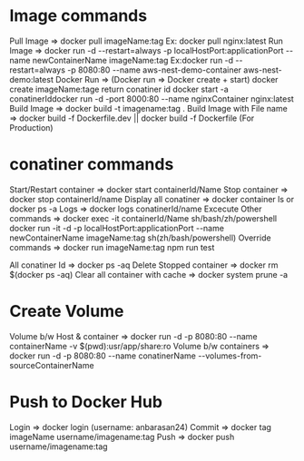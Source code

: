 # Image commands

Pull Image                 => docker pull imageName:tag Ex: docker pull nginx:latest
Run Image                  => docker run -d --restart=always -p localHostPort:applicationPort --name newContainerName imageName:tag
                              Ex:docker run -d --restart=always -p 8080:80 --name aws-nest-demo-container aws-nest-demo:latest
Docker Run                 => (Docker run => Docker create + start)
                              docker create imageName:tage return conatiner id 
                              docker start -a conatinerIddocker run -d -port 8000:80 --name nginxContainer nginx:latest
Build Image                => docker build -t imagename:tag .
Build Image with File name => docker build -f Dockerfile.dev || docker build -f Dockerfile (For Production)

# conatiner commands

Start/Restart container    => docker start containerId/Name
Stop container             => docker stop containerId/name
Display all conatiner      => docker container ls or docker ps -a
Logs                       => docker logs conatinerId/name 
Excecute Other commands    => docker exec -it containerId/Name sh/bash/zh/powershell
                              docker run -it -d -p localHostPort:applicationPort --name newContainerName imageName:tag sh(zh/bash/powershell)
Override commands          => docker run imageName:tag npm run test

All conatiner Id                => docker ps -aq
Delete Stopped container        => docker rm $(docker ps -aq)
Clear all container with cache  => docker system prune -a

# Create Volume
Volume b/w Host & container  => docker run -d -p 8080:80 --name containerName -v $(pwd):usr/app/share:ro
Volume b/w containers        => docker run -d -p 8080:80 --name conatinerName --volumes-from-sourceContainerName

# Push to Docker Hub
Login     => docker login (username: anbarasan24)
Commit    => docker tag imageName username/imagename:tag
Push      => docker push  username/imagename:tag   

